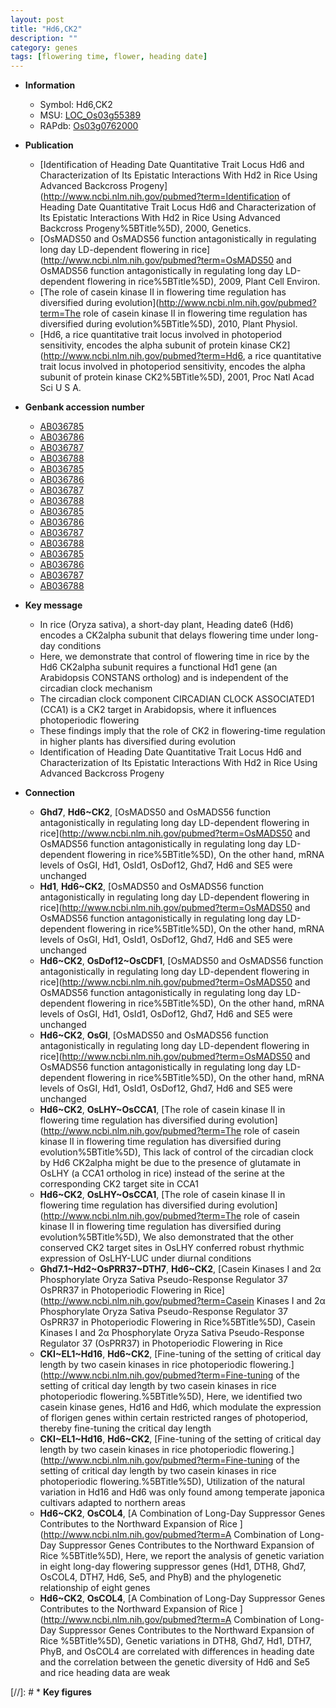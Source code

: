 ```yaml
---
layout: post
title: "Hd6,CK2"
description: ""
category: genes
tags: [flowering time, flower, heading date]
---
```


* **Information**  
    + Symbol: Hd6,CK2  
    + MSU: [LOC_Os03g55389](http://rice.plantbiology.msu.edu/cgi-bin/ORF_infopage.cgi?orf=LOC_Os03g55389)  
    + RAPdb: [Os03g0762000](http://rapdb.dna.affrc.go.jp/viewer/gbrowse_details/irgsp1?name=Os03g0762000)  

* **Publication**  
    + [Identification of Heading Date Quantitative Trait Locus Hd6 and Characterization of Its Epistatic Interactions With Hd2 in Rice Using Advanced Backcross Progeny](http://www.ncbi.nlm.nih.gov/pubmed?term=Identification of Heading Date Quantitative Trait Locus Hd6 and Characterization of Its Epistatic Interactions With Hd2 in Rice Using Advanced Backcross Progeny%5BTitle%5D), 2000, Genetics.
    + [OsMADS50 and OsMADS56 function antagonistically in regulating long day LD-dependent flowering in rice](http://www.ncbi.nlm.nih.gov/pubmed?term=OsMADS50 and OsMADS56 function antagonistically in regulating long day LD-dependent flowering in rice%5BTitle%5D), 2009, Plant Cell Environ.
    + [The role of casein kinase II in flowering time regulation has diversified during evolution](http://www.ncbi.nlm.nih.gov/pubmed?term=The role of casein kinase II in flowering time regulation has diversified during evolution%5BTitle%5D), 2010, Plant Physiol.
    + [Hd6, a rice quantitative trait locus involved in photoperiod sensitivity, encodes the alpha subunit of protein kinase CK2](http://www.ncbi.nlm.nih.gov/pubmed?term=Hd6, a rice quantitative trait locus involved in photoperiod sensitivity, encodes the alpha subunit of protein kinase CK2%5BTitle%5D), 2001, Proc Natl Acad Sci U S A.

* **Genbank accession number**  
    + [AB036785](http://www.ncbi.nlm.nih.gov/nuccore/AB036785)
    + [AB036786](http://www.ncbi.nlm.nih.gov/nuccore/AB036786)
    + [AB036787](http://www.ncbi.nlm.nih.gov/nuccore/AB036787)
    + [AB036788](http://www.ncbi.nlm.nih.gov/nuccore/AB036788)
    + [AB036785](http://www.ncbi.nlm.nih.gov/nuccore/AB036785)
    + [AB036786](http://www.ncbi.nlm.nih.gov/nuccore/AB036786)
    + [AB036787](http://www.ncbi.nlm.nih.gov/nuccore/AB036787)
    + [AB036788](http://www.ncbi.nlm.nih.gov/nuccore/AB036788)
    + [AB036785](http://www.ncbi.nlm.nih.gov/nuccore/AB036785)
    + [AB036786](http://www.ncbi.nlm.nih.gov/nuccore/AB036786)
    + [AB036787](http://www.ncbi.nlm.nih.gov/nuccore/AB036787)
    + [AB036788](http://www.ncbi.nlm.nih.gov/nuccore/AB036788)
    + [AB036785](http://www.ncbi.nlm.nih.gov/nuccore/AB036785)
    + [AB036786](http://www.ncbi.nlm.nih.gov/nuccore/AB036786)
    + [AB036787](http://www.ncbi.nlm.nih.gov/nuccore/AB036787)
    + [AB036788](http://www.ncbi.nlm.nih.gov/nuccore/AB036788)

* **Key message**  
    + In rice (Oryza sativa), a short-day plant, Heading date6 (Hd6) encodes a CK2alpha subunit that delays flowering time under long-day conditions
    + Here, we demonstrate that control of flowering time in rice by the Hd6 CK2alpha subunit requires a functional Hd1 gene (an Arabidopsis CONSTANS ortholog) and is independent of the circadian clock mechanism
    + The circadian clock component CIRCADIAN CLOCK ASSOCIATED1 (CCA1) is a CK2 target in Arabidopsis, where it influences photoperiodic flowering
    + These findings imply that the role of CK2 in flowering-time regulation in higher plants has diversified during evolution
    + Identification of Heading Date Quantitative Trait Locus Hd6 and Characterization of Its Epistatic Interactions With Hd2 in Rice Using Advanced Backcross Progeny

* **Connection**  
    + __Ghd7__, __Hd6~CK2__, [OsMADS50 and OsMADS56 function antagonistically in regulating long day LD-dependent flowering in rice](http://www.ncbi.nlm.nih.gov/pubmed?term=OsMADS50 and OsMADS56 function antagonistically in regulating long day LD-dependent flowering in rice%5BTitle%5D), On the other hand, mRNA levels of OsGI, Hd1, OsId1, OsDof12, Ghd7, Hd6 and SE5 were unchanged
    + __Hd1__, __Hd6~CK2__, [OsMADS50 and OsMADS56 function antagonistically in regulating long day LD-dependent flowering in rice](http://www.ncbi.nlm.nih.gov/pubmed?term=OsMADS50 and OsMADS56 function antagonistically in regulating long day LD-dependent flowering in rice%5BTitle%5D), On the other hand, mRNA levels of OsGI, Hd1, OsId1, OsDof12, Ghd7, Hd6 and SE5 were unchanged
    + __Hd6~CK2__, __OsDof12~OsCDF1__, [OsMADS50 and OsMADS56 function antagonistically in regulating long day LD-dependent flowering in rice](http://www.ncbi.nlm.nih.gov/pubmed?term=OsMADS50 and OsMADS56 function antagonistically in regulating long day LD-dependent flowering in rice%5BTitle%5D), On the other hand, mRNA levels of OsGI, Hd1, OsId1, OsDof12, Ghd7, Hd6 and SE5 were unchanged
    + __Hd6~CK2__, __OsGI__, [OsMADS50 and OsMADS56 function antagonistically in regulating long day LD-dependent flowering in rice](http://www.ncbi.nlm.nih.gov/pubmed?term=OsMADS50 and OsMADS56 function antagonistically in regulating long day LD-dependent flowering in rice%5BTitle%5D), On the other hand, mRNA levels of OsGI, Hd1, OsId1, OsDof12, Ghd7, Hd6 and SE5 were unchanged
    + __Hd6~CK2__, __OsLHY~OsCCA1__, [The role of casein kinase II in flowering time regulation has diversified during evolution](http://www.ncbi.nlm.nih.gov/pubmed?term=The role of casein kinase II in flowering time regulation has diversified during evolution%5BTitle%5D), This lack of control of the circadian clock by Hd6 CK2alpha might be due to the presence of glutamate in OsLHY (a CCA1 ortholog in rice) instead of the serine at the corresponding CK2 target site in CCA1
    + __Hd6~CK2__, __OsLHY~OsCCA1__, [The role of casein kinase II in flowering time regulation has diversified during evolution](http://www.ncbi.nlm.nih.gov/pubmed?term=The role of casein kinase II in flowering time regulation has diversified during evolution%5BTitle%5D), We also demonstrated that the other conserved CK2 target sites in OsLHY conferred robust rhythmic expression of OsLHY-LUC under diurnal conditions
    + __Ghd7.1~Hd2~OsPRR37~DTH7__, __Hd6~CK2__, [Casein Kinases I and 2α Phosphorylate Oryza Sativa Pseudo-Response Regulator 37 OsPRR37 in Photoperiodic Flowering in Rice](http://www.ncbi.nlm.nih.gov/pubmed?term=Casein Kinases I and 2α Phosphorylate Oryza Sativa Pseudo-Response Regulator 37 OsPRR37 in Photoperiodic Flowering in Rice%5BTitle%5D), Casein Kinases I and 2α Phosphorylate Oryza Sativa Pseudo-Response Regulator 37 (OsPRR37) in Photoperiodic Flowering in Rice
    + __CKI~EL1~Hd16__, __Hd6~CK2__, [Fine-tuning of the setting of critical day length by two casein kinases in rice photoperiodic flowering.](http://www.ncbi.nlm.nih.gov/pubmed?term=Fine-tuning of the setting of critical day length by two casein kinases in rice photoperiodic flowering.%5BTitle%5D),  Here, we identified two casein kinase genes, Hd16 and Hd6, which modulate the expression of florigen genes within certain restricted ranges of photoperiod, thereby fine-tuning the critical day length
    + __CKI~EL1~Hd16__, __Hd6~CK2__, [Fine-tuning of the setting of critical day length by two casein kinases in rice photoperiodic flowering.](http://www.ncbi.nlm.nih.gov/pubmed?term=Fine-tuning of the setting of critical day length by two casein kinases in rice photoperiodic flowering.%5BTitle%5D),  Utilization of the natural variation in Hd16 and Hd6 was only found among temperate japonica cultivars adapted to northern areas
    + __Hd6~CK2__, __OsCOL4__, [A Combination of Long-Day Suppressor Genes Contributes to the Northward Expansion of Rice ](http://www.ncbi.nlm.nih.gov/pubmed?term=A Combination of Long-Day Suppressor Genes Contributes to the Northward Expansion of Rice %5BTitle%5D),  Here, we report the analysis of genetic variation in eight long-day flowering suppressor genes (Hd1, DTH8, Ghd7, OsCOL4, DTH7, Hd6, Se5, and PhyB) and the phylogenetic relationship of eight genes
    + __Hd6~CK2__, __OsCOL4__, [A Combination of Long-Day Suppressor Genes Contributes to the Northward Expansion of Rice ](http://www.ncbi.nlm.nih.gov/pubmed?term=A Combination of Long-Day Suppressor Genes Contributes to the Northward Expansion of Rice %5BTitle%5D),  Genetic variations in DTH8, Ghd7, Hd1, DTH7, PhyB, and OsCOL4 are correlated with differences in heading date and the correlation between the genetic diversity of Hd6 and Se5 and rice heading data are weak

[//]: # * **Key figures**  



